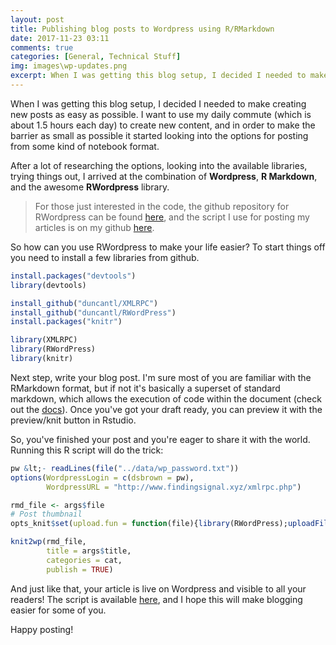 ```yaml
---
layout: post
title: Publishing blog posts to Wordpress using R/RMarkdown
date: 2017-11-23 03:11
comments: true
categories: [General, Technical Stuff]
img: images\wp-updates.png
excerpt: When I was getting this blog setup, I decided I needed to make creating new posts as easy as possible. I want to use my daily commute (which is about 1.5 hours each day) to create new content, and in order to make the barrier as small as possible it started looking into the options for posting from some kind of notebook format.
---
```

When I was getting this blog setup, I decided I needed to make creating new posts as easy as possible. I want to use my daily commute (which is about 1.5 hours each day) to create new content, and in order to make the barrier as small as possible it started looking into the options for posting from some kind of notebook format.

After a lot of researching the options, looking into the available libraries, trying things out, I arrived at the combination of **Wordpress**, **R Markdown**, and the awesome **RWordpress** library.

> For those just interested in the code, the github repository for RWordpress can be found [here](https://github.com/duncantl/RWordPress), and the script I use for posting my articles is on my github [here](https://github.com/dorianbrown/blog_posts/blob/master/publish_post.R).

So how can you use RWordpress to make your life easier? To start things off you need to install a few libraries from github.

```r
install.packages("devtools")
library(devtools)

install_github("duncantl/XMLRPC")
install_github("duncantl/RWordPress")
install.packages("knitr")

library(XMLRPC)
library(RWordPress)
library(knitr)
```

Next step, write your blog post. I'm sure most of you are familiar with the 
RMarkdown format, but if not it's basically a superset of standard markdown, which allows the execution of code within the document (check out the [docs](http://rmarkdown.rstudio.com/")). Once you've got your draft ready, you can preview it with the preview/knit button in Rstudio.

So, you've finished your post and you're eager to share it with the world. Running this R script will do the trick:

```r
pw &lt;- readLines(file("../data/wp_password.txt"))
options(WordpressLogin = c(dsbrown = pw),
        WordpressURL = "http://www.findingsignal.xyz/xmlrpc.php")

rmd_file <- args$file
# Post thumbnail
opts_knit$set(upload.fun = function(file){library(RWordPress);uploadFile(file)$url;})

knit2wp(rmd_file, 
        title = args$title,
        categories = cat,
        publish = TRUE)
```

And just like that, your article is live on Wordpress and visible to all your readers! The script is available [here](https://github.com/dorianbrown/blog_posts/blob/master/publish_post.R), and I hope this will make blogging easier for some of you. 

Happy posting!
